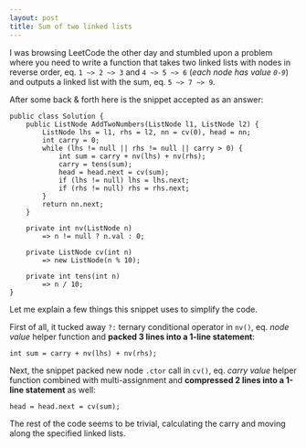 ```yaml
---
layout: post
title: Sum of two linked lists
---
```

I was browsing LeetCode the other day and stumbled upon a problem where you need to write a function that takes two linked lists with nodes in reverse order, eq. `1 ~> 2 ~> 3` and `4 ~> 5 ~> 6` (*each node has value `0-9`*) and outputs a linked list with the sum, eq. `5 ~> 7 ~> 9`.

After some back & forth here is the snippet accepted as an answer:

```
public class Solution {
    public ListNode AddTwoNumbers(ListNode l1, ListNode l2) {
        ListNode lhs = l1, rhs = l2, nn = cv(0), head = nn;
        int carry = 0;
        while (lhs != null || rhs != null || carry > 0) {
            int sum = carry + nv(lhs) + nv(rhs);
            carry = tens(sum);
            head = head.next = cv(sum);
            if (lhs != null) lhs = lhs.next;
            if (rhs != null) rhs = rhs.next;
        }
        return nn.next;
    }

    private int nv(ListNode n)
        => n != null ? n.val : 0;

    private ListNode cv(int n)
        => new ListNode(n % 10);

    private int tens(int n)
        => n / 10;
}
```


Let me explain a few things this snippet uses to simplify the code.

First of all, it tucked away `?:` ternary conditional operator in `nv()`, eq. *node value* helper function and **packed 3 lines into a 1-line statement**:

`int sum = carry + nv(lhs) + nv(rhs);`

Next, the snippet packed new node `.ctor` call in `cv()`, eq. *carry value* helper function combined with multi-assignment and **compressed 2 lines into a 1-line statement** as well:

`head = head.next = cv(sum);`

The rest of the code seems to be trivial, calculating the carry and moving along the specified linked lists.
